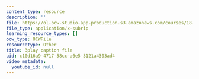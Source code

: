 ```yaml
---
content_type: resource
description: ''
file: https://ol-ocw-studio-app-production.s3.amazonaws.com/courses/18-06sc-linear-algebra-fall-2011/c10d16a9471758cca6e53121a4303ad4_55AoWKZZtww.vtt
file_type: application/x-subrip
learning_resource_types: []
ocw_type: OCWFile
resourcetype: Other
title: 3play caption file
uid: c10d16a9-4717-58cc-a6e5-3121a4303ad4
video_metadata:
  youtube_id: null
---
```

